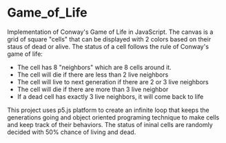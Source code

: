 # Game_of_Life
Implementation of Conway's Game of Life in JavaScript.
The canvas is a grid of square "cells" that can be displayed with 2 colors based on their staus of dead or alive.
The status of a cell follows the rule of Conway's game of life:
 - The cell has 8 "neighbors" which are 8 cells around it.
 - The cell will die if there are less than 2 live neighbors
 - The cell will live to next generation if there are 2 or 3 live neighbors
 - The cell will die if there are more than 3 live neighbor
 - If a dead cell has exactly 3 live neighbors, it will come back to life
 
 This project uses p5.js platform to create an infinite loop that keeps the generations going and object oriented programing technique to make cells and keep track of their behaviors.
 The status of ininal cells are randomly decided with 50% chance of living and dead.
 
